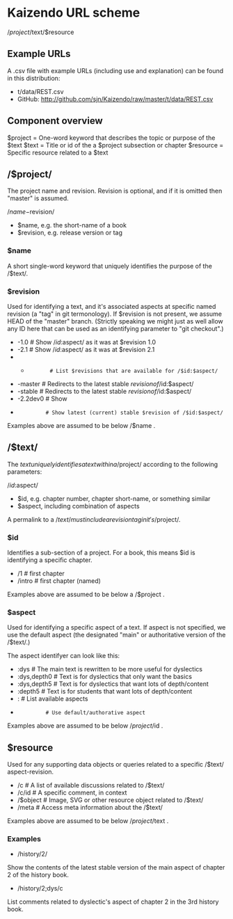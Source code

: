 # Kaizendo URL scheme

/$project/$text/$resource

## Example URLs

A .csv file with example URLs (including use and explanation) can be found in this distribution:

* t/data/REST.csv
* GitHub: http://github.com/sjn/Kaizendo/raw/master/t/data/REST.csv


## Component overview

$project  = One-word keyword that describes the topic or purpose of the $text
$text     = Title or id of the a $project subsection or chapter
$resource = Specific resource related to a $text


## /$project/

The project name and revision. Revision is optional, and if it is omitted then "master" is assumed.

/$name-$revision/

* $name, e.g. the short-name of a book
* $revision, e.g. release version or tag

### $name

A short single-word keyword that uniquely identifies the purpose of the /$text/.

### $revision

Used for identifying a text, and it's associated aspects at specific named revision (a "tag" in git termonology). If $revision is not present, we assume HEAD of the "master" branch. (Strictly speaking we might just as well allow any ID here that can be used as an identifying parameter to "git checkout".)



* -1.0         # Show /$id:$aspect/ as it was at $revision 1.0
* -2.1         # Show /$id:$aspect/ as it was at $revision 2.1
* -            # List $revisions that are available for /$id:$aspect/
* -master      # Redirects to the latest stable $revision of /$id:$aspect/
* -stable      # Redirects to the latest stable $revision of /$id:$aspect/ 
* -2.2dev0     # Show
*              # Show latest (current) stable $revision of /$id:$aspect/

Examples above are assumed to be below /$name .


## /$text/

The $text uniquely identifies a text within a /$project/ according to the following parameters:

/$id:$aspect/

* $id, e.g. chapter number, chapter short-name, or something similar
* $aspect, including combination of aspects

A permalink to a /$text/ must include a revision tag in it's /$project/.

### $id

Identifies a sub-section of a project. For a book, this means $id is identifying a specific chapter.

* /1      # first chapter
* /intro  # first chapter (named) 

Examples above are assumed to be below a /$project .

### $aspect

Used for identifying a specific aspect of a text. If aspect is not specified, we use the default aspect (the designated "main" or authoritative version of the /$text/.)

The aspect identifyer can look like this:

* :dys         # The main text is rewritten to be more useful for dyslectics
* :dys,depth0  # Text is for dyslectics that only want the basics
* :dys,depth5  # Text is for dyslectics that want lots of depth/content
* :depth5      # Text is for students that want lots of depth/content
* :            # List available aspects
*              # Use default/authorative aspect

Examples above are assumed to be below /$project/$id .


## $resource

Used for any supporting data objects or queries related to a specific /$text/ aspect-revision.

* /c           # A list of available discussions related to /$text/
* /c/id        # A specific comment, in context
* /$object     # Image, SVG or other resource object related to /$text/
* /meta        # Access meta information about the /$text/

Examples above are assumed to be below /$project/$text .


### Examples

* /history/2/

Show the contents of the latest stable version of the main aspect of chapter 2 of the history book.

* /history/2;dys/c  

List comments related to dyslectic's aspect of chapter 2 in the 3rd history book.


